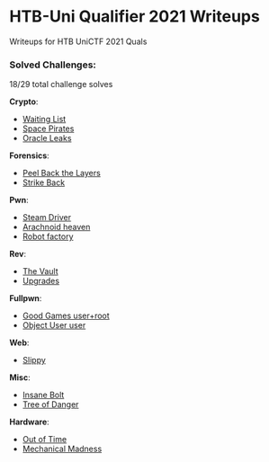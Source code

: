 # HTB-Uni Qualifier 2021 Writeups
Writeups for HTB UniCTF 2021 Quals

### Solved Challenges:

18/29 total challenge solves

**Crypto**:
- [Waiting List](crypto-waiting-list) 
- [Space Pirates](crypto-space-pirates) 
- [Oracle Leaks](crypto-oracle-leaks)

**Forensics**:
- [Peel Back the Layers](forensics-peel-back-the-layers) 
- [Strike Back](forensics-strike-back) 

**Pwn**:
- [Steam Driver](pwn-steam-driver) 
- [Arachnoid heaven](pwn-arachnoid-heaven)
- [Robot factory](pwn-robot-factory) 

**Rev**:
- [The Vault](rev-the-vault) 
- [Upgrades](rev-upgrades) 

**Fullpwn**:
- [Good Games user+root](fullpwn-good-games)  
- [Object User user](fullpwn-object-user) 

**Web**:
- [Slippy](web-slippy) 

**Misc**:
- [Insane Bolt](misc-insane-bolt) 
- [Tree of Danger](misc-tree-of-danger) 

**Hardware**:
- [Out of Time](hw-out-of-time) 
- [Mechanical Madness](hw-mechanical-madness) 
